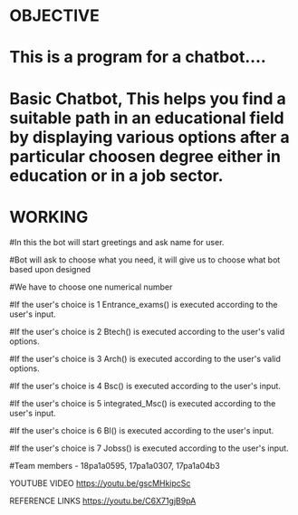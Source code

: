 # OBJECTIVE

# This is a program for a chatbot....

# Basic Chatbot, This helps you find a suitable path in an educational field by displaying various options after a particular choosen degree either in education or in a job sector.


# WORKING

 #In this the bot will start greetings and ask name for user. 
 
 #Bot will ask to choose what you need, it will give us to choose what bot based upon designed 
 
 #We have to choose one numerical number
 
 
#If the user's choice is 1 Entrance_exams() is executed according to the user's input. 

#If the user's choice is 2 Btech() is executed according to the user's valid options.
            
#If the user's choice is 3 Arch() is executed according to the user's valid options.
            
#If the user's choice is 4 Bsc() is executed according to the user's input.
            
#If the user's choice is 5 integrated_Msc() is executed according to the user's input.
            
#If the user's choice is 6 Bl() is executed according to the user's input.
            
#If the user's choice is 7 Jobss() is executed according to the user's input.

 

#Team members - 18pa1a0595, 17pa1a0307, 17pa1a04b3







YOUTUBE VIDEO
https://youtu.be/gscMHkipcSc



REFERENCE LINKS
https://youtu.be/C6X71gjB9pA
